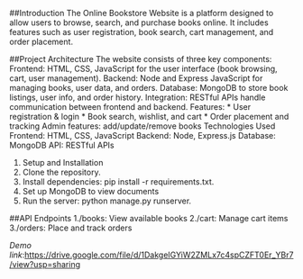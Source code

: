 ##Introduction
    The Online Bookstore Website is a platform designed to allow users to browse, search, and purchase books online. It includes features such as user registration, book search, cart management, and order placement.

##Project Architecture
  The website consists of three key components:
      Frontend: HTML, CSS, JavaScript for the user interface (book browsing, cart, user management).
      Backend: Node and Express JavaScript for managing books, user data, and orders.
      Database: MongoDB to store book listings, user info, and order history.
      Integration: RESTful APIs handle communication between frontend and backend.
      Features:
        * User registration & login
        * Book search, wishlist, and cart
        * Order placement and tracking
      Admin features: add/update/remove books
      Technologies Used
        Frontend: HTML, CSS, JavaScript
        Backend: Node, Express.js
        Database: MongoDB
        API: RESTful APIs
        
1. Setup and Installation
2. Clone the repository.
3. Install dependencies: pip install -r requirements.txt.
4. Set up MongoDB to view documents
5. Run the server: python manage.py runserver.
   
##API Endpoints
     1./books: View available books
     2./cart: Manage cart items
     3./orders: Place and track orders

*Demo link*:https://drive.google.com/file/d/1DakgeIGYiW2ZMLx7c4spCZFT0Er_YBr7/view?usp=sharing
